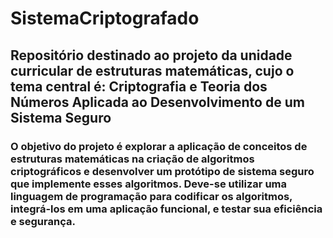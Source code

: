 # SistemaCriptografado
## Repositório destinado ao projeto da unidade curricular de estruturas matemáticas, cujo o tema central é: Criptografia e Teoria dos Números Aplicada ao Desenvolvimento de um Sistema Seguro
### O objetivo do projeto é explorar a aplicação de conceitos de estruturas matemáticas na criação de algoritmos criptográficos e desenvolver um protótipo de sistema seguro que implemente esses algoritmos. Deve-se utilizar uma linguagem de programação para codificar os algoritmos, integrá-los em uma aplicação funcional, e testar sua eficiência e segurança.

